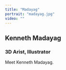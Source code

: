 ```yaml
---
title: "Madayag"
portrait: "madayag.jpg"
video: ""
---
```


## Kenneth Madayag
### 3D Arist, Illustrator

Meet Kenneth Madayag.